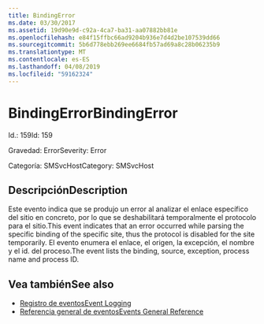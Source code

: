 ```yaml
---
title: BindingError
ms.date: 03/30/2017
ms.assetid: 19d90e9d-c92a-4ca7-ba31-aa07882bb81e
ms.openlocfilehash: e84f15ffbc66ad9204b936e7d4d2be107539dd66
ms.sourcegitcommit: 5b6d778ebb269ee6684fb57ad69a8c28b06235b9
ms.translationtype: MT
ms.contentlocale: es-ES
ms.lasthandoff: 04/08/2019
ms.locfileid: "59162324"
---
```

# <a name="bindingerror"></a><span data-ttu-id="bf3ac-102">BindingError</span><span class="sxs-lookup"><span data-stu-id="bf3ac-102">BindingError</span></span>
<span data-ttu-id="bf3ac-103">Id.: 159</span><span class="sxs-lookup"><span data-stu-id="bf3ac-103">Id: 159</span></span>  
  
 <span data-ttu-id="bf3ac-104">Gravedad: Error</span><span class="sxs-lookup"><span data-stu-id="bf3ac-104">Severity: Error</span></span>  
  
 <span data-ttu-id="bf3ac-105">Categoría: SMSvcHost</span><span class="sxs-lookup"><span data-stu-id="bf3ac-105">Category: SMSvcHost</span></span>  
  
## <a name="description"></a><span data-ttu-id="bf3ac-106">Descripción</span><span class="sxs-lookup"><span data-stu-id="bf3ac-106">Description</span></span>  
 <span data-ttu-id="bf3ac-107">Este evento indica que se produjo un error al analizar el enlace específico del sitio en concreto, por lo que se deshabilitará temporalmente el protocolo para el sitio.</span><span class="sxs-lookup"><span data-stu-id="bf3ac-107">This event indicates that an error occurred while parsing the specific binding of the specific site, thus the protocol is disabled for the site temporarily.</span></span> <span data-ttu-id="bf3ac-108">El evento enumera el enlace, el origen, la excepción, el nombre y el id. del proceso.</span><span class="sxs-lookup"><span data-stu-id="bf3ac-108">The event lists the binding, source, exception, process name and process ID.</span></span>  
  
## <a name="see-also"></a><span data-ttu-id="bf3ac-109">Vea también</span><span class="sxs-lookup"><span data-stu-id="bf3ac-109">See also</span></span>

- [<span data-ttu-id="bf3ac-110">Registro de eventos</span><span class="sxs-lookup"><span data-stu-id="bf3ac-110">Event Logging</span></span>](../../../../../docs/framework/wcf/diagnostics/event-logging/index.md)
- [<span data-ttu-id="bf3ac-111">Referencia general de eventos</span><span class="sxs-lookup"><span data-stu-id="bf3ac-111">Events General Reference</span></span>](../../../../../docs/framework/wcf/diagnostics/event-logging/events-general-reference.md)
